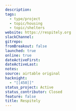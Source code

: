 ```yaml
---
description:
tags:
  - type/project
  - topic/housing
  - topic/shelters
website: https://respitely.org
slackChannel:
gitrepo:
fromBreakout: false
launched: true
online: true
dateActiveFirst:
dateActiveLast:
notes:
source: airtable original
hacknight:
  - "[[450]]"
status_project: Active
status_contributor: Closed
feature: false
title: Respitely
---
```

